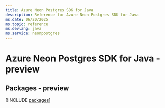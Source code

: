 ```yaml
---
title: Azure Neon Postgres SDK for Java
description: Reference for Azure Neon Postgres SDK for Java
ms.date: 06/20/2025
ms.topic: reference
ms.devlang: java
ms.service: neonpostgres
---
```

# Azure Neon Postgres SDK for Java - preview
## Packages - preview
[!INCLUDE [packages](neon-postgres-index.md)]